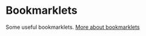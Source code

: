 # Bookmarklets

Some useful bookmarklets.
[More about bookmarklets](https://en.wikipedia.org/wiki/Bookmarklet)
